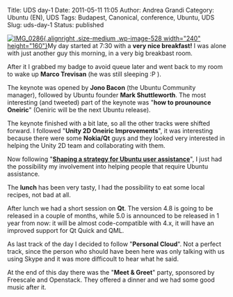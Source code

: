 Title: UDS day-1
Date: 2011-05-11 11:05
Author: Andrea Grandi
Category: Ubuntu (EN), UDS
Tags: Budapest, Canonical, conference, Ubuntu, UDS
Slug: uds-day-1
Status: published

[![](http://www.andreagrandi.it/wp-content/uploads/2011/05/IMG_0286-300x200.jpg "IMG_0286"){.alignright
.size-medium .wp-image-528 width="240"
height="160"}](http://www.andreagrandi.it/wp-content/uploads/2011/05/IMG_0286.jpg)My
day started at 7:30 with a **very nice breakfast!** I was alone with
just another guy this morning, in a very big breakbast room.

After it I grabbed my badge to avoid queue later and went back to my
room to wake up **Marco Trevisan** (he was still sleeping :P ).

The keynote was opened by **Jono Bacon** (the Ubuntu Community manager),
followed by Ubuntu founder **Mark Shuttleworth**. The most interesting
(and tweeted) part of the keynote was "**how to prounounce Oneiric**"
(Oeniric will be the next Ubuntu release).

The keynote finished with a bit late, so all the other tracks were
shifted forward. I followed "**Unity 2D Oneiric Improvements**", it was
interesting because there were some **Nokia/Qt** guys and they looked
very interested in helping the Unity 2D team and collaborating with
them.

Now following "**[Shaping a strategy for Ubuntu user
assistance](https://wiki.ubuntu.com/DocumentationTeam/SystemDocumentation/Tasks/Oneiric)**",
I just had the possibility my involvement into helping people that
require Ubuntu assistance.

The **lunch** has been very tasty, I had the possibility to eat some
local recipes, not bad at all.

After lunch we had a short session on **Qt**. The version 4.8 is going
to be released in a couple of months, while 5.0 is announced to be
released in 1 year from now: it will be almost code-compatible with 4.x,
it will have an improved support for Qt Quick and QML.

As last track of the day I decided to follow "**Personal Cloud**". Not a
perfect track, since the person who should have been here was only
talking with us using Skype and it was more difficoult to hear what he
said.

At the end of this day there was the "**Meet & Greet**" party, sponsored
by Freescale and Openstack. They offered a dinner and we had some good
music after it.
